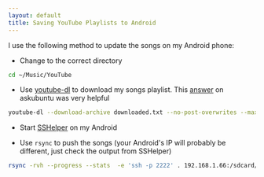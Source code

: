 ```yaml
---
layout: default
title: Saving YouTube Playlists to Android
---
```


I use the following method to update the songs on my Android phone:

- Change to the correct directory

```bash
cd ~/Music/YouTube
```

- Use [youtube-dl](https://github.com/rg3/youtube-dl) to download my songs playlist.
This [answer](http://askubuntu.com/questions/673442/downloading-youtube-playlist-with-youtube-dl-skipping-existing-files) on askubuntu was very helpful

```bash
youtube-dl --download-archive downloaded.txt --no-post-overwrites --max-downloads 10 -ciwx --audio-format mp3 -o "%(title)s.%(ext)s" <playlist-url>
```

- Start [SSHelper](http://arachnoid.com/android/SSHelper/) on my Android

- Use `rsync` to push the songs (your Android's IP will probably be different, just check the output from SSHelper)

```bash
rsync -rvh --progress --stats  -e 'ssh -p 2222' . 192.168.1.66:/sdcard/Music/
```
